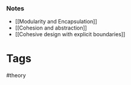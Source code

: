 ### Notes
- [[Modularity and Encapsulation]]
- [[Cohesion and abstraction]]
- [[Cohesive design with explicit boundaries]]

# Tags
#theory